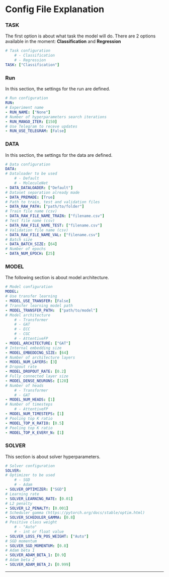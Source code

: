 # **Config File Explanation**

### TASK
The first option is about what task the model will do. There are 2 options available in the moment: **Classification** and **Regression** 

```yaml
# Task configuration
    # - Classification
    # - Regression
TASK: ["Classification"]
```

### Run

In this section, the settings for the run are defined.

```yaml
# Run configuration
RUN:
# Experiment name
- RUN_NAME: ["None"]
# Number of hyperparameters search iterations
- RUN_MANGO_ITER: [150]
# Use Telegram to receve updates
- RUN_USE_TELEGRAM: [False]
  ```

### DATA

In this section, the settings for the data are defined.

```yaml
# Data configuration
DATA:
# Dataloader to be used
    # - Default
    # - MoleculeNet
- DATA_DATALOADER: ["Default"]
# Dataset separation already made
- DATA_PREMADE: [True]
# Path to train, test and validation files
- DATA_RAW_PATH: ["path/to/folder"]
# Train file name (csv)
- DATA_RAW_FILE_NAME_TRAIN: ["filename.csv"]
# Test file name (csv)
- DATA_RAW_FILE_NAME_TEST: ["filename.csv"]
# Validation file name (csv)
- DATA_RAW_FILE_NAME_VAL: ["filename.csv"]
# Batch size
- DATA_BATCH_SIZE: [64]
# Number of epochs
- DATA_NUM_EPOCH: [25]
  ```

### MODEL

The following section is about model architecture.

```yaml
# Model configuration
MODEL:
# Use transfer learning
- MODEL_USE_TRANSFER: [False]
# Transfer learning model path
- MODEL_TRANSFER_PATH:  ["path/to/model"]
# Model architecture
    # - Transformer
    # - GAT
    # - ECC
    # - CGC
    # - AttentiveFP
- MODEL_ARCHITECTURE: ["GAT"]
# Internal embedding size
- MODEL_EMBEDDING_SIZE: [64]
# Number of architecture layers
- MODEL_NUM_LAYERS: [3]
# Dropout rate
- MODEL_DROPOUT_RATE: [0.2]
# Fully connected layer size
- MODEL_DENSE_NEURONS: [128]
# Number of heads
    # - Transformer
    # - GAT
- MODEL_NUM_HEADS: [1]
# Number of timesteps
    # - AttentiveFP
- MODEL_NUM_TIMESTEPS: [1]
# Pooling top K ratio
- MODEL_TOP_K_RATIO: [0.5]
# Pooling top K ratio
- MODEL_TOP_K_EVERY_N: [1]
  ```

### SOLVER

This section is about solver hyperparameters.

```yaml
# Solver configuration
SOLVER:
# Optimizer to be used
    # - SGD
    # - Adam
- SOLVER_OPTIMIZER: ["SGD"]
# Learning rate
- SOLVER_LEARNING_RATE: [0.01]
# L2 penalty
- SOLVER_L2_PENALTY: [0.001]
# Scheduler gamma (https://pytorch.org/docs/stable/optim.html)
- SOLVER_SCHEDULER_GAMMA: [0.8]
# Positive class weight
    # - "Auto"
    # - int or float value
- SOLVER_LOSS_FN_POS_WEIGHT: ["Auto"]
# SGD momentum
- SOLVER_SGD_MOMENTUM: [0.8]
# Adam beta 1
- SOLVER_ADAM_BETA_1: [0.9]
# Adam beta 2
- SOLVER_ADAM_BETA_2: [0.999]
```
_____________________________________________________________________________________
<br/>
